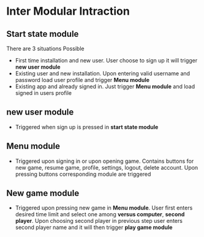 
# Inter Modular Intraction

## Start state module
There are 3 situations Possible
* First time installation and new user. User choose to sign up it
will trigger **new user module**
* Existing user and new installation. Upon entering valid username
and password load user profile and trigger **Menu module**
* Existing app and already signed in. Just trigger **Menu module** and 
load signed in users profile

## new user module
* Triggered when sign up is pressed in **start state module**

## Menu module
* Triggered upon signing in or upon opening game. Contains buttons
for new game, resume game, profile, settings, logout, delete account.
Upon pressing buttons corresponding module are triggered

## New game module
* Triggered upon pressing new game in **Menu module**. User first enters
desired time limit and select one among **versus computer**, **second player**.
Upon choosing second player in previous step user enters second player name and
it will then trigger **play game module**
